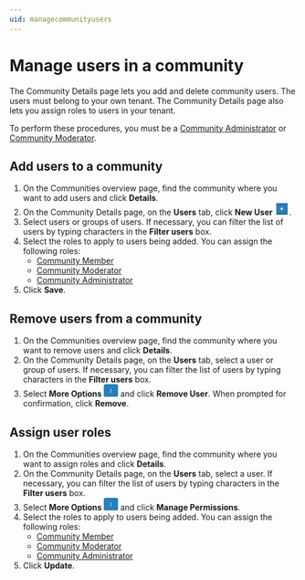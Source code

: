 ```yaml
---
uid: managecommunityusers
---
```


# Manage users in a community

The Community Details page lets you add and delete community users. The users must belong to your own tenant. The Community Details page also lets you assign roles to users in your tenant.

To perform these procedures, you must be a [Community Administrator](xref:communityroles#community-administrator) or [Community Moderator](xref:communityroles#community-moderator).

## Add users to a community

1. On the Communities overview page, find the community where you want to add users and click **Details**.
2. On the Community Details page, on the **Users** tab, click **New User** ![New User](..\images\Add_Button.png "New User").
3. Select users or groups of users. If necessary, you can filter the list of users by typing characters in the **Filter users** box.
4. Select the roles to apply to users being added. You can assign the following roles:
   - [Community Member](xref:communityroles#community-member)
   - [Community Moderator](xref:communityroles#community-moderator)
   - [Community Administrator](xref:communityroles#community-administrator)
5. Click **Save**.

## Remove users from a community

1. On the Communities overview page, find the community where you want to remove users and click **Details**.
2. On the Community Details page, on the **Users** tab, select a user or group of users. If necessary, you can filter the list of users by typing characters in the **Filter users** box.
3. Select **More Options** ![More Options](..\images\more-options-blue-background.png "More Options") and click **Remove User**. When prompted for confirmation, click **Remove**.

## Assign user roles

1. On the Communities overview page, find the community where you want to assign roles and click **Details**.
2. On the Community Details page, on the **Users** tab, select a user. If necessary, you can filter the list of users by typing characters in the **Filter users** box.
3. Select **More Options** ![More Options](..\images\more-options-blue-background.png "More Options") and click **Manage Permissions**.
4. Select the roles to apply to users being added. You can assign the following roles:
   - [Community Member](xref:communityroles#community-member)
   - [Community Moderator](xref:communityroles#community-moderator)
   - [Community Administrator](xref:communityroles#community-administrator)
5. Click **Update**.
